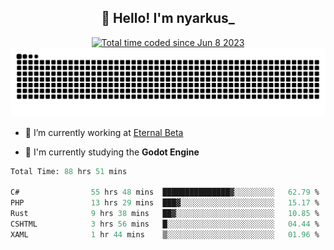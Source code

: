 <h2 align="center">👋 Hello! I'm nyarkus_</h2>
<p align="center">
  <a href="https://wakatime.com/@8f9aa332-6725-4e00-a5d9-b2317a4b74a6">
    <img src="https://wakatime.com/badge/user/8f9aa332-6725-4e00-a5d9-b2317a4b74a6.svg" alt="Total time coded since Jun 8 2023" />
  </a>
  <br>
  <img src = "https://github.com/nyarkus/nyarkus/blob/output/github-snake-dark.svg">
</p>

- 🔭 I’m currently working at [Eternal Beta](https://github.com/Kacianoki/Eternal-Beta)
<!--- 💬 Ask me about **nothing :<**-->
- 🌱 I'm currently studying the **Godot Engine**

<!--START_SECTION:waka-->

```fs
Total Time: 88 hrs 51 mins

C#                55 hrs 48 mins  ███████████████▓░░░░░░░░░   62.79 %
PHP               13 hrs 29 mins  ███▓░░░░░░░░░░░░░░░░░░░░░   15.17 %
Rust              9 hrs 38 mins   ██▓░░░░░░░░░░░░░░░░░░░░░░   10.85 %
CSHTML            3 hrs 56 mins   █░░░░░░░░░░░░░░░░░░░░░░░░   04.44 %
XAML              1 hr 44 mins    ▒░░░░░░░░░░░░░░░░░░░░░░░░   01.96 %
```

<!--END_SECTION:waka-->
